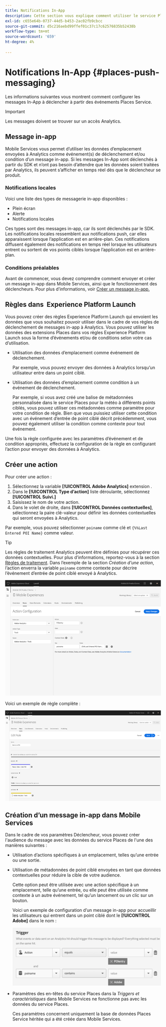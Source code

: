 ```yaml
---
title: Notifications In-App
description: Cette section vous explique comment utiliser le service Places avec la messagerie In-App.
exl-id: c655e64b-0737-44d5-b453-2ac02fb9cbcc
source-git-commit: d5c216aebd99ffef01c37c17c62576835b52438b
workflow-type: tm+mt
source-wordcount: '659'
ht-degree: 4%

---
```


# Notifications In-App {#places-push-messaging}

Les informations suivantes vous montrent comment configurer les messages In-App à déclencher à partir des événements Places Service.

>[!IMPORTANT]
>
>Les messages doivent se trouver sur un accès Analytics.

## Message in-app

Mobile Services vous permet d’utiliser les données d’emplacement envoyées à Analytics comme événement(s) de déclenchement et/ou condition d’un message in-app. Si les messages In-App sont déclenchés à partir du SDK et n’ont pas besoin d’attendre que les données soient traitées par Analytics, ils peuvent s’afficher en temps réel dès que le déclencheur se produit.

### Notifications locales

Voici une liste des types de messagerie in-app disponibles :

* Plein écran
* Alerte
* Notifications locales

Ces types sont des messages in-app, car ils sont déclenchés par le SDK. Les notifications locales ressemblent aux notifications push, car elles apparaissent lorsque l’application est en arrière-plan. Ces notifications diffusent également des notifications en temps réel lorsque les utilisateurs entrent ou sortent de vos points ciblés lorsque l’application est en arrière-plan.

### Conditions préalables

Avant de commencer, vous devez comprendre comment envoyer et créer un message in-app dans Mobile Services, ainsi que le fonctionnement des déclencheurs. Pour plus d’informations, voir [Créer un message in-app.](https://experienceleague.adobe.com/docs/discontinued/using/mobile-services.html)

## Règles dans  Experience Platform Launch

Vous pouvez créer des règles Experience Platform Launch qui envoient les données que vous souhaitez pouvoir utiliser dans le cadre de vos règles de déclenchement de messages in-app à Analytics. Vous pouvez utiliser les données des extensions Places dans vos règles Experience Platform Launch sous la forme d’événements et/ou de conditions selon votre cas d’utilisation.

* Utilisation des données d’emplacement comme événement de déclenchement.

  Par exemple, vous pouvez envoyer des données à Analytics lorsqu’un utilisateur entre dans un point ciblé.

* Utilisation des données d’emplacement comme condition à un événement de déclenchement.

  Par exemple, si vous avez créé une balise de métadonnées personnalisée dans le service Places pour la météo à différents points ciblés, vous pouvez utiliser ces métadonnées comme paramètre pour votre condition de règle. Bien que vous puissiez utiliser cette condition avec un événement d’entrée de point ciblé décrit précédemment, vous pouvez également utiliser la condition comme contexte pour tout événement.

Une fois la règle configurée avec les paramètres d’événement et de condition appropriés, effectuez la configuration de la règle en configurant l’action pour envoyer des données à Analytics.

## Créer une action

Pour créer une action :

1. Sélectionnez la variable **[!UICONTROL Adobe Analytics]** extension .
1. Dans le **[!UICONTROL Type d’action]** liste déroulante, sélectionnez **[!UICONTROL Suivi.]**
1. Saisissez le nom de votre action.
1. Dans le volet de droite, dans **[!UICONTROL Données contextuelles]**, sélectionnez la paire clé-valeur pour définir les données contextuelles qui seront envoyées à Analytics.

Par exemple, vous pouvez sélectionner `poiname` comme clé et `{%%Last Entered POI Name}` comme valeur.

>[!TIP]
>
>Les règles de traitement Analytics peuvent être définies pour récupérer ces données contextuelles. Pour plus d’informations, reportez-vous à la section [Règles de traitement](https://experienceleague.adobe.com/docs/analytics/admin/admin-tools/manage-report-suites/edit-report-suite/report-suite-general/c-processing-rules/processing-rules.html). Dans l’exemple de la section *Création d’une action*, l’action enverra la variable `poiname` comme contexte pour décrire l’événement d’entrée de point ciblé envoyé à Analytics.

![création d’une action](/help/assets/configure-action.png)

Voici un exemple de règle complète :

![règle terminée](/help/assets/create-a-rule.png)

## Création d’un message in-app dans Mobile Services

Dans le cadre de vos paramètres Déclencheur, vous pouvez créer l&#39;audience du message avec les données du service Places de l&#39;une des manières suivantes :

* Utilisation d’actions spécifiques à un emplacement, telles qu’une entrée ou une sortie.
* Utilisation de métadonnées de point ciblé envoyées en tant que données contextuelles pour réduire la cible de votre audience.

  Cette option peut être utilisée avec une action spécifique à un emplacement, telle qu’une entrée, ou elle peut être utilisée comme contexte à un autre événement, tel qu’un lancement ou un clic sur un bouton.

  Voici un exemple de configuration d’un message in-app pour accueillir les utilisateurs qui entrent dans un point ciblé dont le **[!UICONTROL Adobe]** dans le nom :

  ![paramètres de déclenchement](/help/assets/trigger-parameters.png)

* Paramètres des en-têtes du service Places dans la *Triggers et caractéristiques* dans Mobile Services ne fonctionne pas avec les données du service Places.

  Ces paramètres concernent uniquement la base de données Places Service héritée qui a été créée dans Mobile Services.
